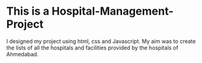 # This is a Hospital-Management-Project
 I designed my project using html, css and Javascript. My aim was to create the lists of all the hospitals and facilities provided by the hospitals of Ahmedabad.
